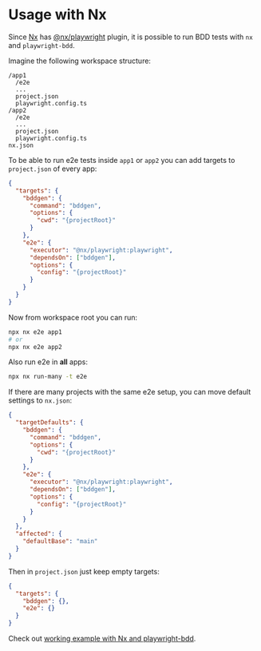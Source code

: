 # Usage with Nx

Since [Nx](https://nx.dev) has [@nx/playwright](https://nx.dev/nx-api/playwright) plugin,
it is possible to run BDD tests with `nx` and `playwright-bdd`.

Imagine the following workspace structure:
```
/app1
  /e2e
  ...
  project.json
  playwright.config.ts
/app2
  /e2e
  ...
  project.json
  playwright.config.ts
nx.json
```

To be able to run e2e tests inside `app1` or `app2` you can add targets to `project.json` of every app: 
```json
{
  "targets": {
    "bddgen": {
      "command": "bddgen",
      "options": {
        "cwd": "{projectRoot}"
      }
    },
    "e2e": {
      "executor": "@nx/playwright:playwright",
      "dependsOn": ["bddgen"],
      "options": {
        "config": "{projectRoot}"
      }
    }
  }
}
```

Now from workspace root you can run:
```bash
npx nx e2e app1
# or
npx nx e2e app2
```
Also run e2e in **all** apps:
```bash
npx nx run-many -t e2e
```

If there are many projects with the same e2e setup, you can move default settings to `nx.json`:
```json
{
  "targetDefaults": {
    "bddgen": {
      "command": "bddgen",
      "options": {
        "cwd": "{projectRoot}"
      }
    },
    "e2e": {
      "executor": "@nx/playwright:playwright",
      "dependsOn": ["bddgen"],
      "options": {
        "config": "{projectRoot}"
      }
    }
  },
  "affected": {
    "defaultBase": "main"
  }
}
```
Then in `project.json` just keep empty targets:
```json
{
  "targets": {
    "bddgen": {},
    "e2e": {}
  }
}
```

Check out [working example with Nx and playwright-bdd](https://github.com/vitalets/playwright-bdd-example/tree/nx).